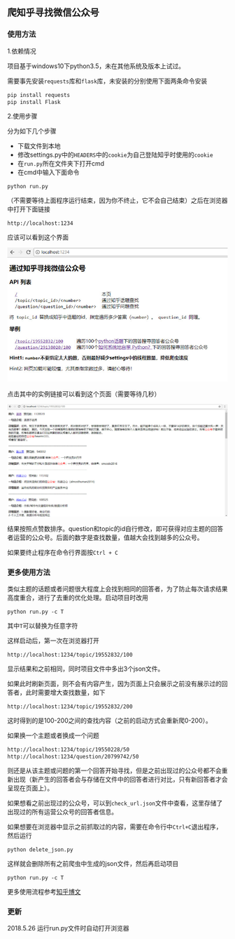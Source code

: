 ## 爬知乎寻找微信公众号

### 使用方法

1.依赖情况

项目基于windows10下python3.5，未在其他系统及版本上试过。

需要事先安装`requests`库和`flask`库，未安装的分别使用下面两条命令安装

```
pip install requests
pip install Flask
```

2.使用步骤

分为如下几个步骤

- 下载文件到本地
- 修改settings.py中的`HEADERS`中的`cookie`为自己登陆知乎时使用的`cookie`
- 在`run.py`所在文件夹下打开cmd
- 在cmd中输入下面命令

```
python run.py
```

（不需要等待上面程序运行结束，因为你不终止，它不会自己结束）之后在浏览器中打开下面链接

```
http://localhost:1234
```

应该可以看到这个界面

![](/img/start.jpg)

点击其中的实例链接可以看到这个页面（需要等待几秒）

![](/img/first.jpg)

结果按照点赞数排序。question和topic的id自行修改，即可获得对应主题的回答者运营的公众号。后面的数字是查找数量，值越大会找到越多的公众号。

如果要终止程序在命令行界面按`Ctrl + C`

### 更多使用方法

类似主题的话题或者问题很大程度上会找到相同的回答者，为了防止每次请求结果高度重合，进行了去重的优化处理。启动项目时改用

```
python run.py -c T
```

其中`T`可以替换为任意字符

这样启动后，第一次在浏览器打开

```
http://localhost:1234/topic/19552832/100
```

显示结果和之前相同，同时项目文件中多出3个json文件。

如果此时刷新页面，则不会有内容产生，因为页面上只会展示之前没有展示过的回答者，此时需要增大查找数量，如下

```
http://localhost:1234/topic/19552832/200
```

这时得到的是100-200之间的查找内容（之前的启动方式会重新爬0-200）。

如果换一个主题或者换成一个问题

```
http://localhost:1234/topic/19550228/50
http://localhost:1234/question/20799742/50
```

则还是从该主题或问题的第一个回答开始寻找，但是之前出现过的公众号都不会重新出现（新产生的回答者会与存储在文件中的回答者进行对比，只有新回答者才会呈现在页面上）。

如果想看之前出现过的公众号，可以到`check_url.json`文件中查看，这里存储了出现过的所有运营公众号的回答者信息。

如果想要在浏览器中显示之前抓取过的内容，需要在命令行中`Ctrl+C`退出程序，然后运行

```
python delete_json.py
```

这样就会删除所有之前爬虫中生成的json文件，然后再启动项目

```
python run.py -c T
```

更多使用流程参考[知乎博文](https://zhuanlan.zhihu.com/p/36492842)

### 更新

2018.5.26 运行run.py文件时自动打开浏览器